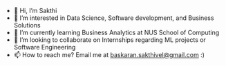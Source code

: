 - 👋 Hi, I’m Sakthi
- 👀 I’m interested in Data Science, Software development, and Business Solutions
- 🌱 I’m currently learning Business Analytics at NUS School of Computing
- 💞️ I’m looking to collaborate on Internships regarding ML projects or Software Engineering
- 📫 How to reach me? Email me at baskaran.sakthivel@gmail.com :)

<!---
Sakthibats/Sakthibats is a ✨ special ✨ repository because its `README.md` (this file) appears on your GitHub profile.
You can click the Preview link to take a look at your changes.
--->
